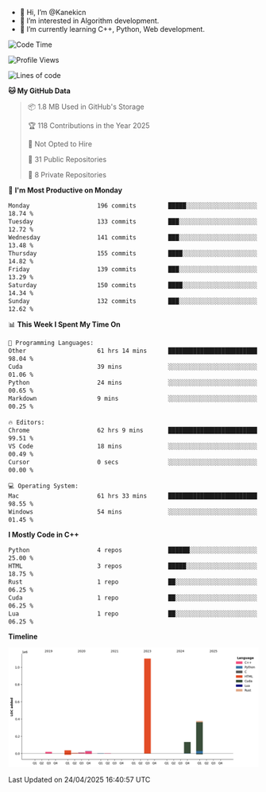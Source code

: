 - 👋 Hi, I’m @Kanekicn
- 👀 I’m interested in Algorithm development.
- 🌱 I’m currently learning C++, Python, Web development.

<!---
cotecsz/cotecsz is a ✨ special ✨ repository because its `README.md` (this file) appears on your GitHub profile.
You can click the Preview link to take a look at your changes.
--->

<!--START_SECTION:waka-->
![Code Time](http://img.shields.io/badge/Code%20Time-3%2C298%20hrs%2048%20mins-blue)

![Profile Views](http://img.shields.io/badge/Profile%20Views-0-blue)

![Lines of code](https://img.shields.io/badge/From%20Hello%20World%20I%27ve%20Written-1.7%20million%20lines%20of%20code-blue)

**🐱 My GitHub Data** 

> 📦 1.8 MB Used in GitHub's Storage 
 > 
> 🏆 118 Contributions in the Year 2025
 > 
> 🚫 Not Opted to Hire
 > 
> 📜 31 Public Repositories 
 > 
> 🔑 8 Private Repositories 
 > 
📅 **I'm Most Productive on Monday** 

```text
Monday                   196 commits         █████░░░░░░░░░░░░░░░░░░░░   18.74 % 
Tuesday                  133 commits         ███░░░░░░░░░░░░░░░░░░░░░░   12.72 % 
Wednesday                141 commits         ███░░░░░░░░░░░░░░░░░░░░░░   13.48 % 
Thursday                 155 commits         ████░░░░░░░░░░░░░░░░░░░░░   14.82 % 
Friday                   139 commits         ███░░░░░░░░░░░░░░░░░░░░░░   13.29 % 
Saturday                 150 commits         ████░░░░░░░░░░░░░░░░░░░░░   14.34 % 
Sunday                   132 commits         ███░░░░░░░░░░░░░░░░░░░░░░   12.62 % 
```


📊 **This Week I Spent My Time On** 

```text
💬 Programming Languages: 
Other                    61 hrs 14 mins      █████████████████████████   98.04 % 
Cuda                     39 mins             ░░░░░░░░░░░░░░░░░░░░░░░░░   01.06 % 
Python                   24 mins             ░░░░░░░░░░░░░░░░░░░░░░░░░   00.65 % 
Markdown                 9 mins              ░░░░░░░░░░░░░░░░░░░░░░░░░   00.25 % 

🔥 Editors: 
Chrome                   62 hrs 9 mins       █████████████████████████   99.51 % 
VS Code                  18 mins             ░░░░░░░░░░░░░░░░░░░░░░░░░   00.49 % 
Cursor                   0 secs              ░░░░░░░░░░░░░░░░░░░░░░░░░   00.00 % 

💻 Operating System: 
Mac                      61 hrs 33 mins      █████████████████████████   98.55 % 
Windows                  54 mins             ░░░░░░░░░░░░░░░░░░░░░░░░░   01.45 % 
```

**I Mostly Code in C++** 

```text
Python                   4 repos             ██████░░░░░░░░░░░░░░░░░░░   25.00 % 
HTML                     3 repos             █████░░░░░░░░░░░░░░░░░░░░   18.75 % 
Rust                     1 repo              ██░░░░░░░░░░░░░░░░░░░░░░░   06.25 % 
Cuda                     1 repo              ██░░░░░░░░░░░░░░░░░░░░░░░   06.25 % 
Lua                      1 repo              ██░░░░░░░░░░░░░░░░░░░░░░░   06.25 % 
```



**Timeline**

![Lines of Code chart](https://raw.githubusercontent.com/Kanekicn/Kanekicn/master/assets/bar_graph.png)


 Last Updated on 24/04/2025 16:40:57 UTC
<!--END_SECTION:waka-->
